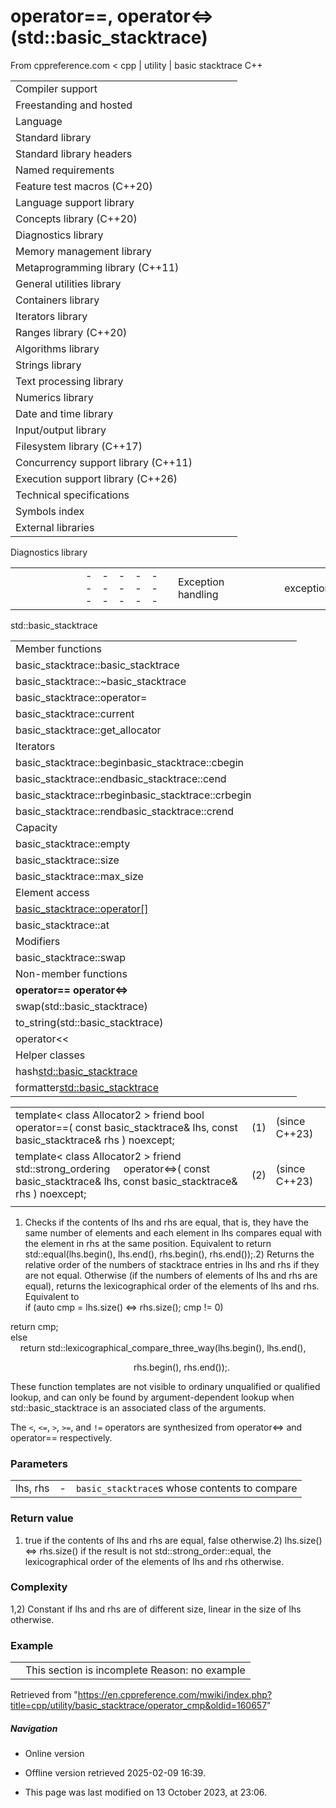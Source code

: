 # operator==, operator<=>(std::basic_stacktrace)

From cppreference.com
< cpp‎ | utility‎ | basic stacktrace
C++

|  |  |  |  |  |
| --- | --- | --- | --- | --- |
| Compiler support | | | | |
| Freestanding and hosted | | | | |
| Language | | | | |
| Standard library | | | | |
| Standard library headers | | | | |
| Named requirements | | | | |
| Feature test macros (C++20) | | | | |
| Language support library | | | | |
| Concepts library (C++20) | | | | |
| Diagnostics library | | | | |
| Memory management library | | | | |
| Metaprogramming library (C++11) | | | | |
| General utilities library | | | | |
| Containers library | | | | |
| Iterators library | | | | |
| Ranges library (C++20) | | | | |
| Algorithms library | | | | |
| Strings library | | | | |
| Text processing library | | | | |
| Numerics library | | | | |
| Date and time library | | | | |
| Input/output library | | | | |
| Filesystem library (C++17) | | | | |
| Concurrency support library (C++11) | | | | |
| Execution support library (C++26) | | | | |
| Technical specifications | | | | |
| Symbols index | | | | |
| External libraries | | | | |

Diagnostics library

|  |  |  |  |  |  |  |  |  |  |  |  |  |  |  |  |  |  |  |  |  |  |  |  |  |  |  |  |  |  |  |  |  |  |  |  |  |  |  |  |  |  |  |  |  |  |  |  |  |  |  |  |  |  |  |  |  |  |  |  |  |  |  |  |  |  |  |  |  |  |  |  |  |  |  |  |  |  |  |  |  |  |  |  |  |  |  |  |  |  |  |  |  |  |  |  |  |  |  |  |  |  |  |  |  |  |  |  |  |  |  |  |  |  |  |  |  |  |  |  |  |  |  |  |  |  |  |  |  |  |  |  |  |  |  |  |  |  |  |  |  |  |  |  |  |  |  |  |  |  |  |  |  |  |  |  |  |  |  |  |  |  |  |  |  |  |  |  |  |  |  |  |  |  |  |  |  |  |  |  |  |  |  |  |  |  |  |  |  |  |  |  |  |  |  |  |  |  |  |  |  |  |  |  |  |  |  |  |  |  |  |  |  |  |  |  |  |  |  |  |  |  |  |  |  |  |  |  |  |  |  |  |  |  |  |  |  |  |  |  |  |  |  |  |  |  |  |  |  |  |  |  |  |  |  |  |  |
| --- | --- | --- | --- | --- | --- | --- | --- | --- | --- | --- | --- | --- | --- | --- | --- | --- | --- | --- | --- | --- | --- | --- | --- | --- | --- | --- | --- | --- | --- | --- | --- | --- | --- | --- | --- | --- | --- | --- | --- | --- | --- | --- | --- | --- | --- | --- | --- | --- | --- | --- | --- | --- | --- | --- | --- | --- | --- | --- | --- | --- | --- | --- | --- | --- | --- | --- | --- | --- | --- | --- | --- | --- | --- | --- | --- | --- | --- | --- | --- | --- | --- | --- | --- | --- | --- | --- | --- | --- | --- | --- | --- | --- | --- | --- | --- | --- | --- | --- | --- | --- | --- | --- | --- | --- | --- | --- | --- | --- | --- | --- | --- | --- | --- | --- | --- | --- | --- | --- | --- | --- | --- | --- | --- | --- | --- | --- | --- | --- | --- | --- | --- | --- | --- | --- | --- | --- | --- | --- | --- | --- | --- | --- | --- | --- | --- | --- | --- | --- | --- | --- | --- | --- | --- | --- | --- | --- | --- | --- | --- | --- | --- | --- | --- | --- | --- | --- | --- | --- | --- | --- | --- | --- | --- | --- | --- | --- | --- | --- | --- | --- | --- | --- | --- | --- | --- | --- | --- | --- | --- | --- | --- | --- | --- | --- | --- | --- | --- | --- | --- | --- | --- | --- | --- | --- | --- | --- | --- | --- | --- | --- | --- | --- | --- | --- | --- | --- | --- | --- | --- | --- | --- | --- | --- | --- | --- | --- | --- | --- | --- | --- | --- | --- | --- | --- | --- | --- | --- | --- | --- | --- | --- | --- | --- | --- | --- | --- | --- | --- | --- | --- | --- | --- | --- | --- | --- | --- |
| |  |  |  |  |  | | --- | --- | --- | --- | --- | | Exception handling | | | | | | exception | | | | | | uncaught_exceptionuncaught_exceptions(until C++20\*)(C++17) | | | | | | exception_ptr(C++11) | | | | | | make_exception_ptr(C++11) | | | | | | current_exception(C++11) | | | | | | rethrow_exception(C++11) | | | | | | nested_exception(C++11) | | | | | | throw_with_nested(C++11) | | | | | | rethrow_if_nested(C++11) | | | | | | Exception handling failures | | | | | | terminate | | | | | | terminate_handler | | | | | | get_terminate(C++11) | | | | | | set_terminate | | | | | | bad_exception | | | | | | unexpected(until C++17\*) | | | | | | unexpected_handler(until C++17\*) | | | | | | get_unexpected(until C++17\*) | | | | | | set_unexpected(until C++17\*) | | | | | | Error numbers | | | | | | Error codes | | | | | | errno | | | | | | Assertions | | | | | | assert | | | | | | |  |  |  |  |  | | --- | --- | --- | --- | --- | | Exception categories | | | | | | logic_error | | | | | | invalid_argument | | | | | | domain_error | | | | | | length_error | | | | | | out_of_range | | | | | | runtime_error | | | | | | range_error | | | | | | overflow_error | | | | | | underflow_error | | | | | | tx_exception(TM TS) | | | | | | System error | | | | | | error_category(C++11) | | | | | | generic_category(C++11) | | | | | | system_category(C++11) | | | | | | error_condition(C++11) | | | | | | errc(C++11) | | | | | | error_code(C++11) | | | | | | system_error(C++11) | | | | | | Stacktrace | | | | | | stacktrace_entry(C++23) | | | | | | basic_stacktrace(C++23) | | | | | | Debugging support | | | | | | is_debugger_present(C++26) | | | | | | breakpoint_if_debugging(C++26) | | | | | | breakpoint(C++26) | | | | | |

std::basic_stacktrace

|  |  |  |  |  |
| --- | --- | --- | --- | --- |
| Member functions | | | | |
| basic_stacktrace::basic_stacktrace | | | | |
| basic_stacktrace::~basic_stacktrace | | | | |
| basic_stacktrace::operator= | | | | |
| basic_stacktrace::current | | | | |
| basic_stacktrace::get_allocator | | | | |
| Iterators | | | | |
| basic_stacktrace::beginbasic_stacktrace::cbegin | | | | |
| basic_stacktrace::endbasic_stacktrace::cend | | | | |
| basic_stacktrace::rbeginbasic_stacktrace::crbegin | | | | |
| basic_stacktrace::rendbasic_stacktrace::crend | | | | |
| Capacity | | | | |
| basic_stacktrace::empty | | | | |
| basic_stacktrace::size | | | | |
| basic_stacktrace::max_size | | | | |
| Element access | | | | |
| [basic_stacktrace::operator[]](operator_at.html "cpp/utility/basic stacktrace/operator at") | | | | |
| basic_stacktrace::at | | | | |
| Modifiers | | | | |
| basic_stacktrace::swap | | | | |
| Non-member functions | | | | |
| ****operator== operator<=>**** | | | | |
| swap(std::basic_stacktrace) | | | | |
| to_string(std::basic_stacktrace) | | | | |
| operator<< | | | | |
| Helper classes | | | | |
| hash<std::basic_stacktrace> | | | | |
| formatter<std::basic_stacktrace> | | | | |

|  |  |  |
| --- | --- | --- |
| template< class Allocator2 >  friend bool operator==( const basic_stacktrace& lhs, const basic_stacktrace<Allocator2>& rhs ) noexcept; | (1) | (since C++23) |
| template< class Allocator2 >  friend std::strong_ordering      operator<=>( const basic_stacktrace& lhs, const basic_stacktrace<Allocator2>& rhs ) noexcept; | (2) | (since C++23) |
|  |  |  |

1) Checks if the contents of lhs and rhs are equal, that is, they have the same number of elements and each element in lhs compares equal with the element in rhs at the same position. Equivalent to return std::equal(lhs.begin(), lhs.end(), rhs.begin(), rhs.end());.2) Returns the relative order of the numbers of stacktrace entries in lhs and rhs if they are not equal. Otherwise (if the numbers of elements of lhs and rhs are equal), returns the lexicographical order of the elements of lhs and rhs. Equivalent to  
if (auto cmp = lhs.size() <=> rhs.size(); cmp != 0)  

return cmp;  
else  
    return std::lexicographical_compare_three_way(lhs.begin(), lhs.end(),

                                                  rhs.begin(), rhs.end());.

These function templates are not visible to ordinary unqualified or qualified lookup, and can only be found by argument-dependent lookup when std::basic_stacktrace<Allocator> is an associated class of the arguments.

The `<`, `<=`, `>`, `>=`, and `!=` operators are synthesized from operator<=> and operator== respectively.

### Parameters

|  |  |  |
| --- | --- | --- |
| lhs, rhs | - | `basic_stacktrace`s whose contents to compare |

### Return value

1) true if the contents of lhs and rhs are equal, false otherwise.2) lhs.size() <=> rhs.size() if the result is not std::strong_order::equal, the lexicographical order of the elements of lhs and rhs otherwise.

### Complexity

1,2) Constant if lhs and rhs are of different size, linear in the size of lhs otherwise.

### Example

|  |  |
| --- | --- |
|  | This section is incomplete Reason: no example |

Retrieved from "<https://en.cppreference.com/mwiki/index.php?title=cpp/utility/basic_stacktrace/operator_cmp&oldid=160657>"

##### Navigation

- Online version
- Offline version retrieved 2025-02-09 16:39.

- This page was last modified on 13 October 2023, at 23:06.